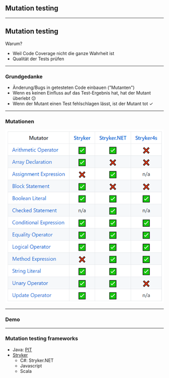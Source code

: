 ## Mutation testing

----

## Mutation testing

Warum?

- Weil Code Coverage nicht die ganze Wahrheit ist
- Qualität der Tests prüfen

----

### Grundgedanke

<ul>
    <li class="fragment" data-fragment-index="0">Änderung/Bugs in getesteten Code einbauen ("Mutanten")</li>
    <li class="fragment" data-fragment-index="1">Wenn es keinen Einfluss auf das Test-Ergebnis hat, hat der Mutant überlebt &#x1F615;</li>
    <li class="fragment" data-fragment-index="2">Wenn der Mutant einen Test fehlschlagen lässt, ist der Mutant tot &#x2713;</li>
</ul>

----

### Mutationen

![img](images/stryker-mutators.png)

----

### Demo

----

### Mutation testing frameworks

- Java: [PIT](http://pitest.org/)
- [Stryker](https://stryker-mutator.io/)
  - C#: Stryker.NET
  - Javascript
  - Scala
